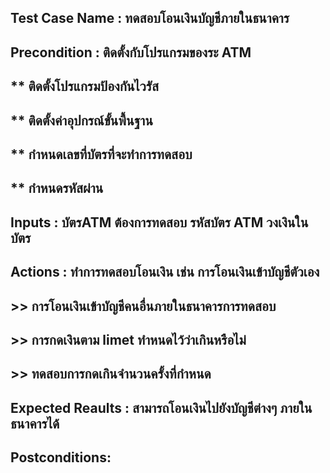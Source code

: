 ## Test Case Name :  ทดสอบโอนเงินบัญชีภายในธนาคาร
## Precondition :  ติดตั้งกับโปรแกรมของระ ATM 
## **  ติดตั้งโปรแกรมป้องกันไวรัส
## ** ติดตั้งค่าอุปกรณ์ขั้นพื้นฐาน
## ** กำหนดเลขที่บัตรที่จะทำการทดสอบ  
## ** กำหนดรหัสผ่าน
## Inputs :  บัตรATM ต้องการทดสอบ  รหัสบัตร ATM  วงเงินในบัตร   
## Actions : ทำการทดสอบโอนเงิน เช่น การโอนเงินเข้าบัญชีตัวเอง 
## >> การโอนเงินเข้าบัญชีคนอื่นภายในธนาคารการทดสอบ 
## >> การกดเงินตาม limet ทำหนดไว้ว่าเกินหรือไม่
## >> ทดสอบการกดเกินจำนวนครั้งที่กำหนด   
## Expected Reaults : สามารถโอนเงินไปยังบัญชีต่างๆ ภายในธนาคารได้  
## Postconditions:
 
